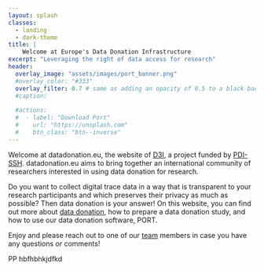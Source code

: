 ```yaml
---
layout: splash
classes:
  - landing
  - dark-theme
title: | 
    Welcome at Europe's Data Donation Infrastructure
excerpt: "Leveraging the right of data access for research"
header:
  overlay_image: "assets/images/port_banner.png"
  #overlay_color: "#333"
  overlay_filter: 0.7 # same as adding an opacity of 0.5 to a black background
  #caption: 
    
  #actions:
  #  - label: "Download Port"
  #    url: "https://unsplash.com"
  #    btn_class: "btn--inverse"
---
```


Welcome at datadonation.eu, the website of [D3I](/d3i/), a project funded by [PDI-SSH](https://pdi-ssh.nl/en/). datadonation.eu aims to bring together an international community of researchers interested in using data donation for research. 

Do you want to collect digital trace data in a way that is transparent to your research participants and which preserves their privacy as much as possible? Then data donation is your answer! On this website, you can find out more about [data donation](/data-donation/), how to prepare a data donation study, and how to use our data donation software, PORT. 

Enjoy and please reach out to one of our [team](/team/) members in case you have any questions or comments!

PP hbfhbhkjdfkd